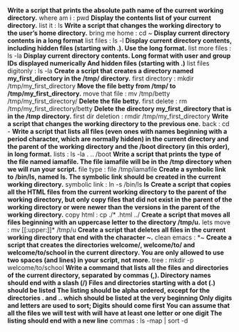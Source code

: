 **Write a script that prints the absolute path name of the current working directory.**
where am i : pwd 
**Display the contents list of your current directory.**
list it : ls 
**Write a script that changes the working directory to the user’s home directory.**
bring me home : cd ~
**Display current directory contents in a long format** 
list files : ls -l
**Display current directory contents, including hidden files (starting with .). Use the long format.**
list more files : ls -la
**Display current directory contents.
Long format
with user and group IDs displayed numerically
And hidden files (starting with .)**
list files digitonly : ls -la
**Create a script that creates a directory named my_first_directory in the /tmp/ directory.**
first directory : mkdir /tmp/my_first_directory
**Move the file betty from /tmp/ to /tmp/my_first_directory.**
move that file : mv /tmp/betty /tmp/my_first_directory/
**Delete the file betty.**
first delete : rm /tmp/my_first_directory/betty
**Delete the directory my_first_directory that is in the /tmp directory.**
first dir deletion : rmdir /tmp/my_first_directory
**Write a script that changes the working directory to the previous one.**
back : cd -
**Write a script that lists all files (even ones with names beginning with a period character, which are normally hidden) in the current directory and the parent of the working directory and the /boot directory (in this order), in long format.**
lists : ls -la . .. /boot
**Write a script that prints the type of the file named iamafile. The file iamafile will be in the /tmp directory when we will run your script.**
file type : file /tmp/iamafile
**Create a symbolic link to /bin/ls, named __ls__. The symbolic link should be created in the current working directory.**
symbolic link : ln -s /bin/ls __ls__
**Create a script that copies all the HTML files from the current working directory to the parent of the working directory, but only copy files that did not exist in the parent of the working directory or were newer than the versions in the parent of the working directory.**
copy html : cp ./* .html ../
**Create a script that moves all files beginning with an uppercase letter to the directory /tmp/u.**
lets move : mv [[:upper:]]* /tmp/u
**Create a script that deletes all files in the current working directory that end with the character ~.**
clean emacs : *~
**Create a script that creates the directories welcome/, welcome/to/ and welcome/to/school in the current directory.
You are only allowed to use two spaces (and lines) in your script, not more.**
tree : mkdir -p welcome/to/school
**Write a command that lists all the files and directories of the current directory, separated by commas (,).
Directory names should end with a slash (/)
Files and directories starting with a dot (.) should be listed
The listing should be alpha ordered, except for the directories . and .. which should be listed at the very beginning
Only digits and letters are used to sort; Digits should come first
You can assume that all the files we will test with will have at least one letter or one digit
The listing should end with a new line**
commas : ls -map | sort -d
